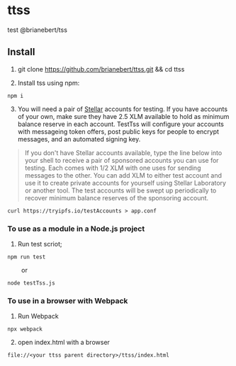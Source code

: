 # ttss
test @brianebert/tss

## Install

1. git clone https://github.com/brianebert/ttss.git && cd ttss

2. Install tss using npm:

```shell
npm i
```

3. You will need a pair of [Stellar](https://developers.stellar.org) accounts for testing. If you have accounts of your own, make sure they have 2.5 XLM available to hold as minimum balance reserve in each account. TestTss will configure your accounts with messageing token offers, post public keys for people to encrypt messages, and an automated signing key.
> If you don't have Stellar accounts available, type the line below into your shell to receive a pair of sponsored accounts you can use for testing. Each comes with 1/2 XLM with one uses for sending messages to the other. You can add XLM to either test account and use it to create private accounts for yourself using Stellar Laboratory or another tool. The test accounts will be swept up periodically to recover minimum balance reserves of the sponsoring account.

```shell
curl https://tryipfs.io/testAccounts > app.conf
```

### To use as a module in a Node.js project
1. Run test scriot;
```shell
npm run test
```
&nbsp;&nbsp;&nbsp;&nbsp;&nbsp;&nbsp;&nbsp;&nbsp;or
```shell
node testTss.js
```

### To use in a browser with Webpack

1. Run Webpack
```shell
npx webpack
```

2. open index.html with a browser
```shell
file://<your ttss parent directory>/ttss/index.html
```
